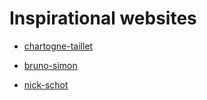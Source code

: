 # Inspirational websites

- [chartogne-taillet](https://chartogne-taillet.com/fr)

- [bruno-simon](https://bruno-simon.com/)

- [nick-schot](https://nickschot.github.io/)
